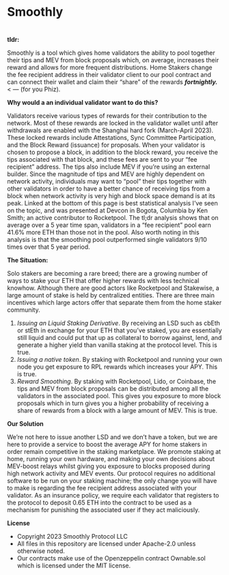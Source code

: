 # Smoothly
# 
**tldr:** 

Smoothly is a tool which gives home validators the ability to pool together their tips and MEV from block proposals which, on average, increases their reward and allows for more frequent distributions. Home Stakers change the fee recipient address in their validator client to our pool contract and can connect their wallet and claim their “share” of the rewards ***fortnightly.*** < — (for you Phiz). 

**Why would a an individual validator want to do this?** 

Validators receive various types of rewards for their contribution to the network. Most of these rewards are locked in the validator wallet until after withdrawals are enabled with the Shanghai hard fork (March-April 2023). These locked rewards include Attestations, Sync Committee Participation, and the Block Reward (issuance) for proposals. When your validator is chosen to propose a block, in addition to the block reward, you receive the tips associated with that block, and these fees are sent to your “fee recipient” address. The tips also include MEV if you’re using an external builder. Since the magnitude of tips and MEV are highly dependent on network activity, individuals may want to “pool” their tips together with other validators in order to have a better chance of receiving tips from a block when network activity is very high and block space demand is at its peak.  Linked at the bottom of this page is best statistical analysis I’ve seen on the topic, and was presented at Devcon in Bogota, Columbia by Ken Smith; an active contributor to Rocketpool. The tl;dr analysis shows that on average over a 5 year time span, validators in a “fee recipient” pool earn 41.6% more ETH than those not in the pool. Also worth noting in this analysis is that the smoothing pool outperformed single validators 9/10 times over that 5 year period. 

**The Situation:** 

Solo stakers are becoming a rare breed; there are a growing number of ways to stake your ETH that  offer higher rewards with less technical knowhow.  Although there are good actors like Rocketpool and Stakewise, a large amount of stake is held by centralized entities.  There are three main incentives which large actors offer that separate them from the home staker community.   

1. *Issuing an Liquid Staking Derivative*. By receiving an LSD such as cbEth or stEth in exchange for your ETH that you’ve staked, you are essentially still liquid and could put that up as collateral to borrow against, lend, and generate a higher yield than vanilla staking at the protocol level. This is true. 
2. *Issuing a native token*. By staking with Rocketpool and running your own node you get exposure to RPL rewards which increases your APY. This is true. 
3. *Reward Smoothing*. By staking with Rocketpool, Lido, or Coinbase, the tips and MEV from block proposals can be distributed among all the validators in the associated pool. This gives you exposure to more block proposals which in turn gives you a higher probability of receiving a share of rewards from a block with a large amount of MEV. This is true. 

**Our Solution** 

We’re not here to issue another LSD and we don’t have a token, but we are here to provide a service to boost the average APY for home stakers in order remain competitive in the staking marketplace. We promote staking at home, running your own hardware, and making your own decisions about MEV-boost relays whilst giving you exposure to blocks proposed during high network activity and MEV events.  Our protocol requires no additional software to be run on your staking machine; the only change you will have to make is regarding the fee recipient address associated with your validator. As an insurance policy, we require each validator that registers to the protocol to deposit 0.65 ETH into the contract to be used as a mechanism for punishing the associated user if they act maliciously.
 
**License**

 * Copyright 2023 Smoothly Protocol LLC
 * All files in this repository are licensed under Apache-2.0 unless otherwise noted.
 * Our contracts make use of the Openzeppelin contract Ownable.sol which is licensed under the MIT license.

